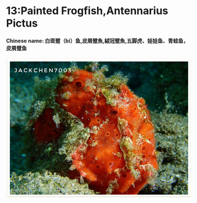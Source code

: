 # 13:Painted Frogfish,Antennarius Pictus

#### Chinese name: 白斑躄（bì）鱼,皮屑躄魚,絨冠躄魚,五脚虎、娃娃鱼、青蛙鱼，皮屑躄鱼

![](../../.gitbook/assets/painted-frogfish.jpg)

